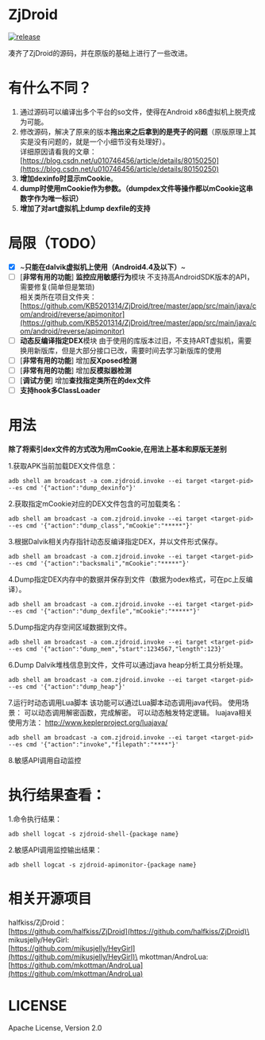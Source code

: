 # ZjDroid
[![release](https://img.shields.io/badge/download-v1.0.2(3)-brightgreen.svg)](https://github.com/KB5201314/ZjDroid/releases)

凑齐了ZjDroid的源码，并在原版的基础上进行了一些改进。

# 有什么不同？
1. 通过源码可以编译出多个平台的so文件，使得在Android x86虚拟机上脱壳成为可能。
2. 修改源码，解决了原来的版本**拖出来之后拿到的是壳子的问题**（原版原理上其实是没有问题的，就是一个小细节没有处理好）。\
详细原因请看我的文章：\
[https://blog.csdn.net/u010746456/article/details/80150250](https://blog.csdn.net/u010746456/article/details/80150250)
3. **增加dexinfo时显示mCookie**。
4. **dump时使用mCookie作为参数。（dumpdex文件等操作都以mCookie这串数字作为唯一标识）**
5. **增加了对art虚拟机上dump dexfile的支持**

# 局限（TODO）
- [x] ~**只能在dalvik虚拟机上使用（Android4.4及以下）**~
- [ ] [**非常有用的功能**] **监控应用敏感行为**模块 不支持高AndroidSDK版本的API，需要修复(简单但是繁琐)\
相关类所在项目文件夹：\
[https://github.com/KB5201314/ZjDroid/tree/master/app/src/main/java/com/android/reverse/apimonitor](https://github.com/KB5201314/ZjDroid/tree/master/app/src/main/java/com/android/reverse/apimonitor)
- [ ] **动态反编译指定DEX**模块 由于使用的库版本过旧，不支持ART虚拟机，需要换用新版库，但是大部分接口已改，需要时间去学习新版库的使用
- [ ] [**非常有用的功能**] 增加**反Xposed检测**
- [ ] [**非常有用的功能**] 增加**反模拟器检测**
- [ ] [**调试方便**] 增加**查找指定类所在的dex文件**
- [ ] **支持hook多ClassLoader**

# 用法
**除了将索引dex文件的方式改为用mCookie,在用法上基本和原版无差别**

1.获取APK当前加载DEX文件信息：
```
adb shell am broadcast -a com.zjdroid.invoke --ei target <target-pid> --es cmd '{"action":"dump_dexinfo"}'
```
2.获取指定mCookie对应的DEX文件包含的可加载类名：
```
adb shell am broadcast -a com.zjdroid.invoke --ei target <target-pid> --es cmd '{"action":"dump_class","mCookie":"*****"}'
```
3.根据Dalvik相关内存指针动态反编译指定DEX，并以文件形式保存。
```
adb shell am broadcast -a com.zjdroid.invoke --ei target <target-pid> --es cmd '{"action":"backsmali","mCookie":"*****"}'
```
4.Dump指定DEX内存中的数据并保存到文件（数据为odex格式，可在pc上反编译）。
```
adb shell am broadcast -a com.zjdroid.invoke --ei target <target-pid> --es cmd '{"action":"dump_dexfile","mCookie":"*****"}'
```
5.Dump指定内存空间区域数据到文件。
```
adb shell am broadcast -a com.zjdroid.invoke --ei target <target-pid> --es cmd '{"action":"dump_mem","start":1234567,"length":123}'
```
6.Dump Dalvik堆栈信息到文件，文件可以通过java heap分析工具分析处理。
```
adb shell am broadcast -a com.zjdroid.invoke --ei target <target-pid> --es cmd '{"action":"dump_heap"}'
```
7.运行时动态调用Lua脚本 该功能可以通过Lua脚本动态调用java代码。 使用场景： 可以动态调用解密函数，完成解密。 可以动态触发特定逻辑。
luajava相关使用方法： http://www.keplerproject.org/luajava/
```
adb shell am broadcast -a com.zjdroid.invoke --ei target <target-pid> --es cmd '{"action":"invoke","filepath":"****"}'
```
8.敏感API调用自动监控

# 执行结果查看：

1.命令执行结果： 
```
adb shell logcat -s zjdroid-shell-{package name}
```
2.敏感API调用监控输出结果： 
```
adb shell logcat -s zjdroid-apimonitor-{package name}
```

# 相关开源项目
halfkiss/ZjDroid：\
[https://github.com/halfkiss/ZjDroid](https://github.com/halfkiss/ZjDroid)\
mikusjelly/HeyGirl:\
[https://github.com/mikusjelly/HeyGirl](https://github.com/mikusjelly/HeyGirl)\
mkottman/AndroLua:\
[https://github.com/mkottman/AndroLua](https://github.com/mkottman/AndroLua)

# LICENSE
Apache License, Version 2.0
